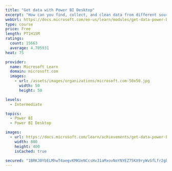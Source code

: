 ```yaml
---
title: "Get data with Power BI Desktop"
excerpt: "How can you find, collect, and clean data from different sources? Power BI is a tool for making sense of your data. You will learn tricks to make data-gathering easier."
webUrl: https://docs.microsoft.com/en-us/learn/modules/get-data-power-bi/
type: course
price: Free
length: PT1H15M
ratings:
  count: 15663
  average: 4.705931
heat: 75

provider:
  name: Microsoft Learn
  domain: microsoft.com
  images:
    - url: /assets/images/organizations/microsoft.com-50x50.jpg
      width: 50
      height: 50

levels:
  - Intermediate

topics:
  - Power BI
  - Power BI Desktop

images:
  - url: https://docs.microsoft.com/learn/achievements/get-data-power-bi-desktop-social.png
    width: 800
    height: 400
    isCached: true

secured: "1BRKJ0YbELMhwT4aegvKMKUeNCcsHv31aMxovNoYNYEZ75KX9ryWvSfLfr2gbHPWKq1oeOdek7TP+gGv4hcHcf4NTU0OUF5kj2HZHWZoIDDuBn0ztEhlp02EuSQ3UaL5gY0F8pQwXAlvTMqit6aXxCun0+x+qQXk6xNmDmoqGQBSvTU1bwONLJ4aEt2C5POd4/hDfeIIPm5/LZgrUe/H+nmgHGCl/k2QHBqLBdtmM9B2/EdQcaupxFEG0vofEpVsnBEh+qwv6S971Vrh+3rWrPbZ56i+/FIYvR8cwuWDSXNppSntApyrtjhH031Ewn651gmxJBf2DbTuq+fFYbYDnvYSqcslAQ8NGqUSjAp04Vm68pmwciRF/LV34ECAeataKGehtU9MhflF4HhchqXEsguYUcA2gnhJYMa8QkUrnj+ZXFLmu8LY2WkO4V8VRYPG;94n6PG0joe+avXd3uxAuvw=="
---
```


